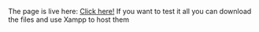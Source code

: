 The page is live here:
[Click here!](https://sohaibdaoudi.github.io/loginpage/)
If you want to test it all you can download the files and use Xampp to host them
